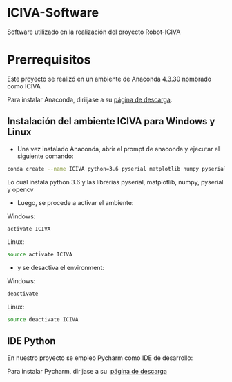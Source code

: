 # ICIVA-Software
Software utilizado en la realización del proyecto Robot-ICIVA

# Prerrequisitos
Este proyecto se realizó en un ambiente de Anaconda 4.3.30  nombrado como ICIVA

Para instalar Anaconda, diriijase a su  [página de descarga](https://www.anaconda.com/download/).

## Instalación del ambiente ICIVA para Windows y Linux
* Una vez instalado Anaconda, abrir el prompt de anaconda y ejecutar el siguiente comando:
```bash
conda create --name ICIVA python=3.6 pyserial matplotlib numpy pyserial opencv
```

Lo cual instala python 3.6 y las librerias pyserial, matplotlib, numpy, pyserial y opencv

* Luego, se procede a activar el ambiente:

Windows:
```bash
activate ICIVA
```
Linux:
```bash
source activate ICIVA
```
* y se desactiva el environment:

Windows:
```bash
deactivate
```
Linux:
```bash
source deactivate ICIVA
```

## IDE Python

En nuestro proyecto se empleo Pycharm como IDE de desarrollo:

Para instalar Pycharm, dirijase a su  [página de descarga](https://www.jetbrains.com/pycharm/download/)
